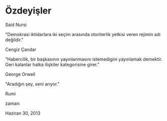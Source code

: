 # Özdeyişler


Said Nursi


"Demokrasi iktidarlara iki seçim arasında otoriterlik yetkisi veren rejimin adı değildir."


Cengiz Çandar



"Habercilik, bir başkasının yayınlanmasını istemedigini yayınlamak demektir. Geri kalanlar halka ilişkiler kategorisine girer."



George Orwell



"Aradığın şey, seni arıyor."

Rumi












zaman:

Haziran 30, 2013










